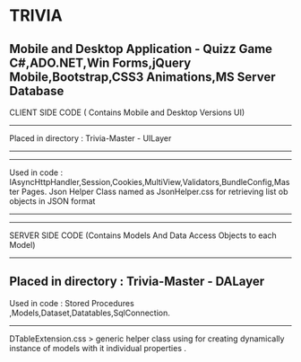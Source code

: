 # TRIVIA
Mobile and Desktop Application - Quizz Game 
C#,ADO.NET,Win Forms,jQuery Mobile,Bootstrap,CSS3 Animations,MS Server Database 
------------------------

CLIENT SIDE CODE  ( Contains Mobile and Desktop Versions UI) 
________________________________
Placed in directory  : Trivia-Master - UILayer 
________________________________
--------------
Used in code :
IAsyncHttpHandler,Session,Cookies,MultiView,Validators,BundleConfig,Master Pages.
Json Helper Class named as JsonHelper.css for retrieving list ob objects in JSON format
________________________________
-------------

SERVER SIDE CODE (Contains Models And Data Access Objects to each Model)  
_______________________________
Placed in directory  : Trivia-Master - DALayer
--------------
Used in code :
Stored Procedures ,Models,Dataset,Datatables,SqlConnection.
______________________________
DTableExtension.css > generic helper class using for creating dynamically instance of models with it individual properties .







